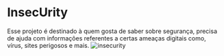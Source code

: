 # InsecUrity 
Esse projeto é destinado à quem gosta de saber sobre segurança, precisa de ajuda com informações referentes a certas ameaças digitais como, vírus, sites perigosos e mais.
![insecurity](https://user-images.githubusercontent.com/71079213/128719773-3469deee-6cfd-43ec-a853-45460b9d47aa.jpg)

